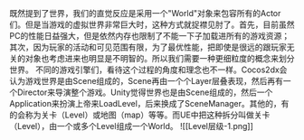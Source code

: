 既然提到了世界，我们的直觉反应是采用一个"World"对象来包容所有的Actor们。但是当游戏的虚拟世界非常巨大时，这种方式就捉襟见肘了。首先，目前虽然PC的性能日益强大，但是依然内存也限制了不能一下子加载进所有的游戏资源；其次，因为玩家的活动和可见范围有限，为了最优性能，把即使是很远的跟玩家无关的对象也考虑进来也明显是不明智的。所以我们需要一种更细粒度的概念来划分世界。
不同的游戏引擎们，看待这个过程的角度和理念也不一样。Cocos2dx会认为游戏世界是由Scene组成的，Scene再由一个个Layer层叠表现，然后再有一个Director来导演整个游戏。Unity觉得世界也是由Scene组成的，然后一个Application来扮演上帝来LoadLevel，后来换成了SceneManager。其他的，有的会称为关卡（Level）或地图（map）等等。而UE中把这种拆分叫做关卡（Level），由一个或多个Level组成一个World。
![[Level层级-1.png]]